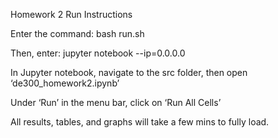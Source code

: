 Homework 2 Run Instructions

Enter the command: bash run.sh

Then, enter: jupyter notebook --ip=0.0.0.0

In Jupyter notebook, navigate to the src folder, then open ‘de300_homework2.ipynb’

Under ‘Run’ in the menu bar, click on ‘Run All Cells’

All results, tables, and graphs will take a few mins to fully load.

